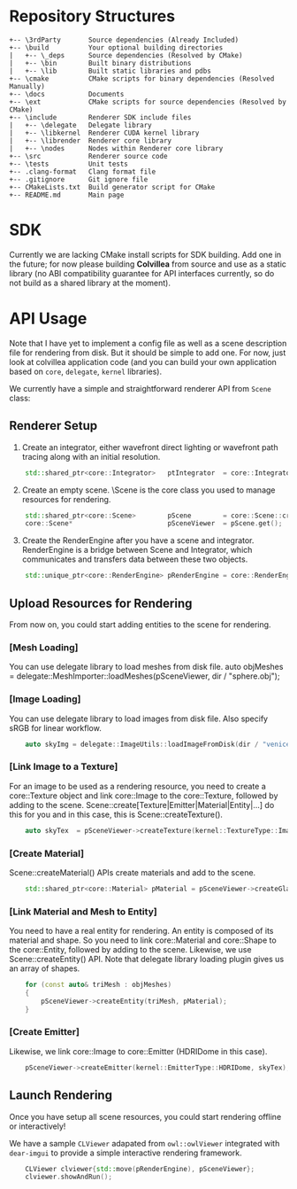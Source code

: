# Repository Structures

```
+-- \3rdParty       Source dependencies (Already Included)
+-- \build          Your optional building directories
|   +-- \_deps      Source dependencies (Resolved by CMake)
|   +-- \bin        Built binary distributions
|   +-- \lib        Built static libraries and pdbs
+-- \cmake          CMake scripts for binary dependencies (Resolved Manually)
+-- \docs           Documents
+-- \ext            CMake scripts for source dependencies (Resolved by CMake)
+-- \include        Renderer SDK include files
|   +-- \delegate   Delegate library
|   +-- \libkernel  Renderer CUDA kernel library
|   +-- \librender  Renderer core library
|   +-- \nodes      Nodes within Renderer core library
+-- \src            Renderer source code
+-- \tests          Unit tests
+-- .clang-format   Clang format file
+-- .gitignore      Git ignore file
+-- CMakeLists.txt  Build generator script for CMake
+-- README.md       Main page
```

# SDK
Currently we are lacking CMake install scripts for SDK building. Add one in the future; for now please building **Colvillea** from source and use as a static library (no ABI compatibility guarantee for API interfaces currently, so do not build as a shared library at the moment).

# API Usage
Note that I have yet to implement a config file as well as a scene description file for rendering from disk.
But it should be simple to add one. For now, just look at colvillea application code (and you can build your own application based on `core`, `delegate`, `kernel` libraries).

We currently have a simple and straightforward renderer API from `Scene` class:

## Renderer Setup
1. Create an integrator, either wavefront direct lighting or wavefront path tracing along with an initial resolution.
```cpp
    std::shared_ptr<core::Integrator>   ptIntegrator  = core::Integrator::createIntegrator(core::IntegratorType::WavefrontPathTracing, 800, 600);
```

2. Create an empty scene. \Scene is the core class you used to manage resources for rendering.
```cpp
    std::shared_ptr<core::Scene>        pScene        = core::Scene::createScene();
    core::Scene*                        pSceneViewer  = pScene.get();
```

3. Create the RenderEngine after you have a scene and integrator. RenderEngine is a bridge between Scene and Integrator, which communicates and transfers data between these two objects.
```cpp    
    std::unique_ptr<core::RenderEngine> pRenderEngine = core::RenderEngine::createRenderEngine(ptIntegrator, pScene, options);
```

## Upload Resources for Rendering
From now on, you could start adding entities to the scene for rendering.

### [Mesh Loading]
You can use delegate library to load meshes from disk file.
    auto objMeshes = delegate::MeshImporter::loadMeshes(pSceneViewer, dir / "sphere.obj");
    
### [Image Loading]
You can use delegate library to load images from disk file.
Also specify sRGB for linear workflow.
```cpp
    auto skyImg = delegate::ImageUtils::loadImageFromDisk(dir / "venice_sunset_2k.hdr", false);
```

### [Link Image to a Texture]
For an image to be used as a rendering resource, you need to create a core::Texture object
and link core::Image to the core::Texture, followed by adding to the scene.
Scene::create[Texture|Emitter|Material|Entity|...] do this for you and in this case, this 
is Scene::createTexture().
```cpp
    auto skyTex  = pSceneViewer->createTexture(kernel::TextureType::ImageTexture2D, skyImg);
```
### [Create Material]
Scene::createMaterial() APIs create materials and add to the scene.
```cpp
    std::shared_ptr<core::Material> pMaterial = pSceneViewer->createGlassMaterial(0.1f, 1.3f);
```

### [Link Material and Mesh to Entity]
You need to have a real entity for rendering. An entity is composed of its material and shape.
So you need to link core::Material and core::Shape to the core::Entity, followed by adding 
to the scene.
Likewise, we use Scene::createEntity() API.
Note that delegate library loading plugin gives us an array of shapes.
```cpp
    for (const auto& triMesh : objMeshes)
    {
        pSceneViewer->createEntity(triMesh, pMaterial);
    }
```

### [Create Emitter]
Likewise, we link core::Image to core::Emitter (HDRIDome in this case).
```cpp
    pSceneViewer->createEmitter(kernel::EmitterType::HDRIDome, skyTex);
```

## Launch Rendering
Once you have setup all scene resources, you could start rendering offline or interactively!

We have a sample `CLViewer` adapated from `owl::owlViewer` integrated with `dear-imgui` to provide a simple interactive rendering framework.

```cpp
    CLViewer clviewer{std::move(pRenderEngine), pSceneViewer};
    clviewer.showAndRun();
```